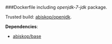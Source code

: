 ###Dockerfile including *openjdk-7-jdk* package.

Trusted build: [abiskop/openjdk](https://index.docker.io/u/abiskop/openjdk/).

**Dependencies**:
- [abiskop/base](https://github.com/abiskop/dockerfile-base)
